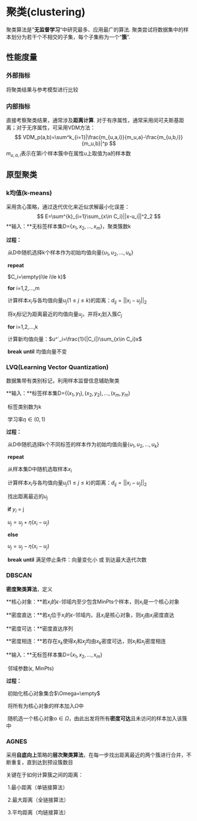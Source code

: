 # 聚类(clustering)

聚类算法是”**无监督学习**“中研究最多、应用最广的算法. 聚类尝试将数据集中的样本划分为若干个不相交的子集，每个子集称为一个“**簇**”.

## 性能度量

### 外部指标

将聚类结果与参考模型进行比较



### 内部指标

直接考察聚类结果，通常涉及**距离计算**. 对于有序属性，通常采用闵可夫斯基距离；对于无序属性，可采用VDM方法：
$$
VDM_p(a,b)=\sum^k_{i=1}|\frac{m_{u,a,i}}{m_u,a}-\frac{m_{u,b,i}}{m_u,b}|^p
$$
$m_{u,a,i}$表示在第i个样本簇中在属性u上取值为a的样本数



## 原型聚类

### k均值(k-means)

采用贪心策略，通过迭代优化来近似求解最小化误差：
$$
E=\sum^{k}_{i=1}\sum_{x\in C_i}||x-u_i||^2_2
$$
**输入：**无标签样本集D={$x_1,x_2,...,x_m$}，聚类簇数k

**过程：**

​	从D中随机选择k个样本作为初始均值向量{$u_1,u_2,...,u_k$}

​	**repeat**

​		$C_i=\empty(i\le i\le k)$

​		**for** i=1,2,...,m

​			计算样本$x_i$与各均值向量$u_j(1\le j\le k)$的距离：$d_{ij}=||x_i-u_j||_2$

​			将$x_i$标记为距离最近的均值向量$u_j$，并将$x_i$划入簇$C_j$​

​		**for** i=1,2,...,k

​			计算新均值向量：$u^`_i=\frac{1}{|C_i|}\sum_{x\in C_i}x$

​	**break** **until** 均值向量不变



### LVQ(Learning Vector Quantization)

数据集带有类别标记，利用样本监督信息辅助聚类



**输入：**标签样本集D={$(x_1,y_1),(x_2,y_2),...,(x_m,y_m)$

​	标签类别数为k

​	学习率$\eta\in (0,1)$

**过程：**

​	从D中随机选择k个不同标签的样本作为初始均值向量{$u_1,u_2,...,u_k$}

​	**repeat**

​		从样本集D中随机选取样本$x_i$

​		计算样本$x_i$与各均值向量$u_j(1\le j\le k)$的距离：$d_{ij}=||x_i-u_j||_2$

​		找出距离最近的$u_j$

​		**if** $y_i$ = j

​			$u_j=u_j+\eta(x_i-u_j)$

​		**else**

​			  $u_j=u_j-\eta(x_i-u_j)$​

​		**break until** 满足停止条件：向量变化小 或 到达最大迭代次数



### DBSCAN

**密度聚类算法**，定义

**核心对象：**若$x_i$的$\epsilon$-邻域内至少包含MinPts个样本，则$x_i$​是一个核心对象

**密度直达：**若$x_j$位于$x_i$的$\epsilon$-邻域内，且$x_i$是核心对象，则$x_j$由$x_i$密度直达

**密度可达：**密度直达序列

**密度相连：**若存在$x_k$使得$x_i$和$x_j$均由$x_k$密度可达，则$x_i$和$x_j$密度相连



**输入：**无标签样本集D={$x_1,x_2,...,x_m$}

​	邻域参数($\epsilon$, MinPts)

**过程：**

​	初始化核心对象集合$\Omega=\empty$

​	将所有为核心对象的样本加入$\Omega$中

​	随机选一个核心对象o$\in \Omega$，由此出发将所有**密度可达**且未访问的样本加入该簇中



### AGNES

采用**自底向上**策略的**层次聚类算法**，在每一步找出距离最近的两个簇进行合并，不断重复，直到达到预设簇数目

关键在于如何计算簇之间的距离：

​	1.最小距离（单链接算法）

​	2.最大距离（全链接算法）

​	3.平均距离（均链接算法）

​			

